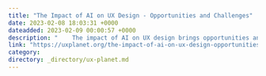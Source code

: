 ```yaml
---
title: "The Impact of AI on UX Design - Opportunities and Challenges"
date: 2023-02-08 18:03:31 +0000
dateadded: 2023-02-09 00:00:57 +0000
description: "    The impact of AI on UX design brings opportunities and challenges. This article provides an overview of them.  Continue reading on UX Planet »  "
link: "https://uxplanet.org/the-impact-of-ai-on-ux-design-opportunities-and-challenges-a9e466d319ad?source=rss----819cc2aaeee0---4"
category:
directory: _directory/ux-planet.md
---
```

